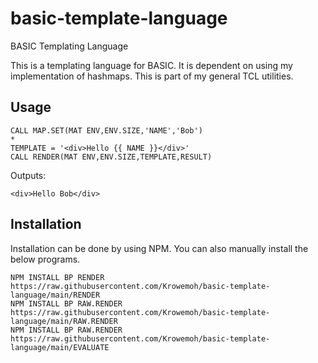 # basic-template-language
BASIC Templating Language

This is a templating language for BASIC. It is dependent on using my implementation of hashmaps. This is part of my general TCL utilities.

## Usage

```
CALL MAP.SET(MAT ENV,ENV.SIZE,'NAME','Bob')
*
TEMPLATE = '<div>Hello {{ NAME }}</div>'
CALL RENDER(MAT ENV,ENV.SIZE,TEMPLATE,RESULT)
```

Outputs:

```
<div>Hello Bob</div>
```

## Installation

Installation can be done by using NPM. You can also manually install the below programs.

```
NPM INSTALL BP RENDER https://raw.githubusercontent.com/Krowemoh/basic-template-language/main/RENDER
NPM INSTALL BP RAW.RENDER https://raw.githubusercontent.com/Krowemoh/basic-template-language/main/RAW.RENDER
NPM INSTALL BP RAW.RENDER https://raw.githubusercontent.com/Krowemoh/basic-template-language/main/EVALUATE
```
